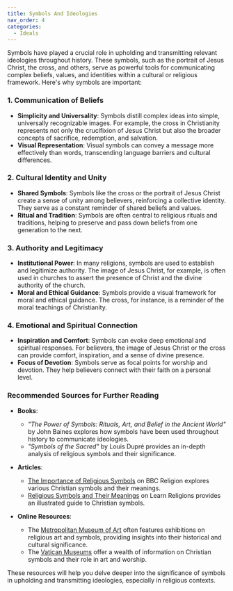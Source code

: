 ```yaml
---
title: Symbols And Ideologies
nav_order: 4
categories:
  - Ideals
---
```

Symbols have played a crucial role in upholding and transmitting relevant ideologies throughout history. These symbols, such as the portrait of Jesus Christ, the cross, and others, serve as powerful tools for communicating complex beliefs, values, and identities within a cultural or religious framework. Here's why symbols are important:

### **1. Communication of Beliefs**

- **Simplicity and Universality**: Symbols distill complex ideas into simple, universally recognizable images. For example, the cross in Christianity represents not only the crucifixion of Jesus Christ but also the broader concepts of sacrifice, redemption, and salvation.
- **Visual Representation**: Visual symbols can convey a message more effectively than words, transcending language barriers and cultural differences.

### **2. Cultural Identity and Unity**

- **Shared Symbols**: Symbols like the cross or the portrait of Jesus Christ create a sense of unity among believers, reinforcing a collective identity. They serve as a constant reminder of shared beliefs and values.
- **Ritual and Tradition**: Symbols are often central to religious rituals and traditions, helping to preserve and pass down beliefs from one generation to the next.

### **3. Authority and Legitimacy**

- **Institutional Power**: In many religions, symbols are used to establish and legitimize authority. The image of Jesus Christ, for example, is often used in churches to assert the presence of Christ and the divine authority of the church.
- **Moral and Ethical Guidance**: Symbols provide a visual framework for moral and ethical guidance. The cross, for instance, is a reminder of the moral teachings of Christianity.

### **4. Emotional and Spiritual Connection**

- **Inspiration and Comfort**: Symbols can evoke deep emotional and spiritual responses. For believers, the image of Jesus Christ or the cross can provide comfort, inspiration, and a sense of divine presence.
- **Focus of Devotion**: Symbols serve as focal points for worship and devotion. They help believers connect with their faith on a personal level.

### **Recommended Sources for Further Reading**

- **Books**:

  - *"The Power of Symbols: Rituals, Art, and Belief in the Ancient World"* by John Baines explores how symbols have been used throughout history to communicate ideologies.
  - *"Symbols of the Sacred"* by Louis Dupré provides an in-depth analysis of religious symbols and their significance.
- **Articles**:

  - [The Importance of Religious Symbols](https://www.bbc.co.uk/religion/religions/christianity/symbols/symbols.shtml) on BBC Religion explores various Christian symbols and their meanings.
  - [Religious Symbols and Their Meanings](https://www.learnreligions.com/christian-symbols-illustrated-glossary-700772) on Learn Religions provides an illustrated guide to Christian symbols.
- **Online Resources**:

  - The [Metropolitan Museum of Art](https://www.metmuseum.org/) often features exhibitions on religious art and symbols, providing insights into their historical and cultural significance.
  - The [Vatican Museums](http://www.museivaticani.va/content/museivaticani/en.html) offer a wealth of information on Christian symbols and their role in art and worship.

These resources will help you delve deeper into the significance of symbols in upholding and transmitting ideologies, especially in religious contexts.
